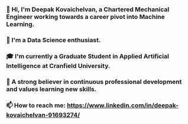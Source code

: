 ### 👋 Hi, I'm Deepak Kovaichelvan, a Chartered Mechanical Engineer working towards a career pivot into Machine Learning.
### 👀 I'm a Data Science enthusiast.
### 🎓 I'm currently a Graduate Student in Applied Artificial Intelligence at Cranfield University.
### 🌱 A strong believer in continuous professional development and values learning new skills.
### 📫 How to reach me: https://www.linkedin.com/in/deepak-kovaichelvan-91693274/


